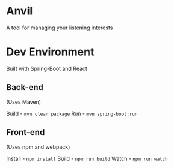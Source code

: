 # Anvil

A tool for managing your listening interests

# Dev Environment

Built with Spring-Boot and React

## Back-end
(Uses Maven)

Build - ```mvn clean package```
Run - ```mvn spring-boot:run```

## Front-end
(Uses npm and webpack)

Install - ```npm install```
Build - ```npm run build```
Watch - ```npm run watch```